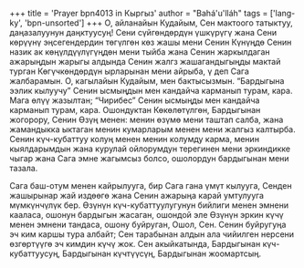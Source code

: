 +++
title = 'Prayer bpn4013 in Кыргыз'
author = "Bahá'u'lláh"
tags = ['lang-ky', 'bpn-unsorted']
+++
О, айланайын Кудайым, Сен мактоого татыктуу, даңазалуунун даңктуусуң! Сени сүйгөндөрдүн үшкүрүгү жана Сени көрүүнү эңсегендердин төгүлгөн көз жашы мени Сенин Күнүңдө Сенин назик ак көңүлдүүлүгүңдөн мени тыйба жана Сенин жаркылдаган ажарыңдын жарыгы алдында Сенин жалгз жашагандыгыңды мактай турган Көгүчкөндөрдүн ырларынан мени айрыба, ү деп Сага жалбарамын. О, кагылайын Кудайым, мен бактысызмын. “Бардыгына ээлик кылуучу” Сенин ысмыңдын мен кандайча карманып турам, кара. Мага өлүү жазылтан; “Чирибес” Сенин ысмыңды мен кандайча карманып турам, кара. Ошондуктан Көкөлөтүлгөн, Бардыгынан жогорору, Сенин Өзүң менен: менин өзүмө мени таштап салба, жана жамандыкка ыктаган менин кумарларым менен мени жалгыз калтырба. Сенин күч-кубаттуу колуң менен менин колумду карма, менин кыялдарымдын жана курулай ойлорумдун терегинен мени эркиндикке чыгар жана Сага эмне жагымсыз болсо, ошолордун бардыгынан мени тазала.

Сага баш-отум менен кайрылууга, бир Сага гана үмүт кылууга, Сенден жашырынар жай издөөгө жана Сенин ажарыңа карай умтулууга мүмкүнчүлүк бер. Өзүнүн күч-кубаттуулугунун бийлиги менен эмнени кааласа, ошонун бардыгын жасаган, ошондой эле Өзүнүн эркин күчү менен эмнени тандаса, ошону буйруган, Ошол, Сен. Сенин буйругуңа эч ким каршы тура албайт; Сен тарабынан алдын ала чийилген нерсени өзгөртүүгө эч кимдин күчү жок. Сен акыйкатында, Бардыгынан күч-кубаттуусуң, Бардыгынан күчтүүсүң, Бардыгынан жоомартсың.
